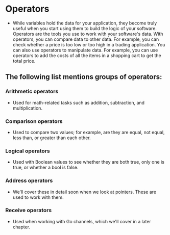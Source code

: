# Operators

- While variables hold the data for your application, they become truly useful when you start using them to build the logic of your software. Operators are the tools you use to work with your software's data. With operators, you can compare data to other data. For example, you can check whether a price is too low or too high in a trading application. You can also use operators to manipulate data. For example, you can use operators to add the costs of all the items in a shopping cart to get the total price.

## The following list mentions groups of operators:

### Arithmetic operators

- Used for math-related tasks such as addition, subtraction, and multiplication.

### Comparison operators

- Used to compare two values; for example, are they are equal, not equal, less than, or greater than each other.

### Logical operators

- Used with Boolean values to see whether they are both true, only one is true, or whether a bool is false.

### Address operators

- We'll cover these in detail soon when we look at pointers. These are used to work with them.

### Receive operators

- Used when working with Go channels, which we'll cover in a later chapter.
